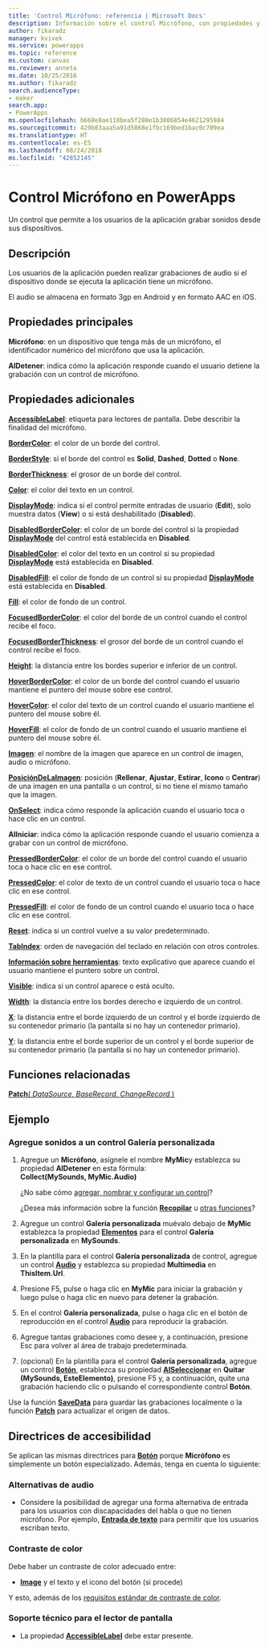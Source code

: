 ```yaml
---
title: 'Control Micrófono: referencia | Microsoft Docs'
description: Información sobre el control Micrófono, con propiedades y ejemplos
author: fikaradz
manager: kvivek
ms.service: powerapps
ms.topic: reference
ms.custom: canvas
ms.reviewer: anneta
ms.date: 10/25/2016
ms.author: fikaradz
search.audienceType:
- maker
search.app:
- PowerApps
ms.openlocfilehash: b668e8ae118bea5f288e1b3806854e4621295984
ms.sourcegitcommit: 429b83aaa5a91d5868e1fbc169bed1bac0c709ea
ms.translationtype: HT
ms.contentlocale: es-ES
ms.lasthandoff: 08/24/2018
ms.locfileid: "42852145"
---
```

# <a name="microphone-control-in-powerapps"></a>Control Micrófono en PowerApps
Un control que permite a los usuarios de la aplicación grabar sonidos desde sus dispositivos.

## <a name="description"></a>Descripción
Los usuarios de la aplicación pueden realizar grabaciones de audio si el dispositivo donde se ejecuta la aplicación tiene un micrófono.

El audio se almacena en formato 3gp en Android y en formato AAC en iOS.

## <a name="key-properties"></a>Propiedades principales
**Micrófono**: en un dispositivo que tenga más de un micrófono, el identificador numérico del micrófono que usa la aplicación.

**AlDetener**: indica cómo la aplicación responde cuando el usuario detiene la grabación con un control de micrófono.

## <a name="additional-properties"></a>Propiedades adicionales
**[AccessibleLabel](properties-accessibility.md)**: etiqueta para lectores de pantalla. Debe describir la finalidad del micrófono.

**[BorderColor](properties-color-border.md)**: el color de un borde del control.

**[BorderStyle](properties-color-border.md)**: si el borde del control es **Solid**, **Dashed**, **Dotted** o **None**.

**[BorderThickness](properties-color-border.md)**: el grosor de un borde del control.

**[Color](properties-color-border.md)**: el color del texto en un control.

**[DisplayMode](properties-core.md)**: indica si el control permite entradas de usuario (**Edit**), solo muestra datos (**View**) o si está deshabilitado (**Disabled**).

**[DisabledBorderColor](properties-color-border.md)**: el color de un borde del control si la propiedad **[DisplayMode](properties-core.md)** del control está establecida en **Disabled**.

**[DisabledColor](properties-color-border.md)**: el color del texto en un control si su propiedad **[DisplayMode](properties-core.md)** está establecida en **Disabled**.

**[DisabledFill](properties-color-border.md)**: el color de fondo de un control si su propiedad **[DisplayMode](properties-core.md)** está establecida en **Disabled**.

**[Fill](properties-color-border.md)**: el color de fondo de un control.

**[FocusedBorderColor](properties-color-border.md)**: el color del borde de un control cuando el control recibe el foco.

**[FocusedBorderThickness](properties-color-border.md)**: el grosor del borde de un control cuando el control recibe el foco.

**[Height](properties-size-location.md)**: la distancia entre los bordes superior e inferior de un control.

**[HoverBorderColor](properties-color-border.md)**: el color de un borde del control cuando el usuario mantiene el puntero del mouse sobre ese control.

**[HoverColor](properties-color-border.md)**: el color del texto de un control cuando el usuario mantiene el puntero del mouse sobre él.

**[HoverFill](properties-color-border.md)**: el color de fondo de un control cuando el usuario mantiene el puntero del mouse sobre él.

**[Imagen](properties-visual.md)**: el nombre de la imagen que aparece en un control de imagen, audio o micrófono.

**[PosiciónDeLaImagen](properties-visual.md)**: posición (**Rellenar**, **Ajustar**, **Estirar**, **Icono** o **Centrar**) de una imagen en una pantalla o un control, si no tiene el mismo tamaño que la imagen.

**[OnSelect](properties-core.md)**: indica cómo responde la aplicación cuando el usuario toca o hace clic en un control.

**AlIniciar**: indica cómo la aplicación responde cuando el usuario comienza a grabar con un control de micrófono.

**[PressedBorderColor](properties-color-border.md)**: el color de un borde del control cuando el usuario toca o hace clic en ese control.

**[PressedColor](properties-color-border.md)**: el color de texto de un control cuando el usuario toca o hace clic en ese control.

**[PressedFill](properties-color-border.md)**: el color de fondo de un control cuando el usuario toca o hace clic en ese control.

**[Reset](properties-core.md)**: indica si un control vuelve a su valor predeterminado.

**[TabIndex](properties-accessibility.md)**: orden de navegación del teclado en relación con otros controles.

**[Información sobre herramientas](properties-core.md)**: texto explicativo que aparece cuando el usuario mantiene el puntero sobre un control.

**[Visible](properties-core.md)**: indica si un control aparece o está oculto.

**[Width](properties-size-location.md)**: la distancia entre los bordes derecho e izquierdo de un control.

**[X](properties-size-location.md)**: la distancia entre el borde izquierdo de un control y el borde izquierdo de su contenedor primario (la pantalla si no hay un contenedor primario).

**[Y](properties-size-location.md)**: la distancia entre el borde superior de un control y el borde superior de su contenedor primario (la pantalla si no hay un contenedor primario).

## <a name="related-functions"></a>Funciones relacionadas
[**Patch**( *DataSource*, *BaseRecord*, *ChangeRecord* )](../functions/function-patch.md)

## <a name="example"></a>Ejemplo
### <a name="add-sounds-to-a-custom-gallery-control"></a>Agregue sonidos a un control Galería personalizada
1. Agregue un **Micrófono**, asígnele el nombre **MyMic**y establezca su propiedad **AlDetener** en esta fórmula:<br>
   **Collect(MySounds, MyMic.Audio)**

    ¿No sabe cómo [agregar, nombrar y configurar un control](../add-configure-controls.md)?

    ¿Desea más información sobre la función **[Recopilar](../functions/function-clear-collect-clearcollect.md)** u [otras funciones](../formula-reference.md)?
2. Agregue un control **Galería personalizada** muévalo debajo de **MyMic** establezca la propiedad **[Elementos](properties-core.md)** para el control **Galería personalizada** en **MySounds**.
3. En la plantilla para el control **Galería personalizada** de control, agregue un control **[Audio](control-audio-video.md)** y establezca su propiedad **Multimedia** en **ThisItem.Url**.
4. Presione F5, pulse o haga clic en **MyMic** para iniciar la grabación y luego pulse o haga clic en nuevo para detener la grabación.
5. En el control **Galería personalizada**, pulse o haga clic en el botón de reproducción en el control **[Audio](control-audio-video.md)** para reproducir la grabación.
6. Agregue tantas grabaciones como desee y, a continuación, presione Esc para volver al área de trabajo predeterminada.
7. (opcional) En la plantilla para el control **Galería personalizada**, agregue un control **[Botón](control-button.md)**, establezca su propiedad **[AlSeleccionar](properties-core.md)** en **Quitar (MySounds, EsteElemento)**, presione F5 y, a continuación, quite una grabación haciendo clic o pulsando el correspondiente control **Botón**.

Use la función **[SaveData](../functions/function-savedata-loaddata.md)** para guardar las grabaciones localmente o la función **[Patch](../functions/function-patch.md)** para actualizar el origen de datos.


## <a name="accessibility-guidelines"></a>Directrices de accesibilidad
Se aplican las mismas directrices para **[Botón](control-button.md)** porque **Micrófono** es simplemente un botón especializado. Además, tenga en cuenta lo siguiente:

### <a name="audio-alternatives"></a>Alternativas de audio
* Considere la posibilidad de agregar una forma alternativa de entrada para los usuarios con discapacidades del habla o que no tienen micrófono. Por ejemplo, **[Entrada de texto](control-text-input.md)** para permitir que los usuarios escriban texto.

### <a name="color-contrast"></a>Contraste de color
Debe haber un contraste de color adecuado entre:
* **[Image](properties-visual.md)** y el texto y el icono del botón (si procede)

Y esto, además de los [requisitos estándar de contraste de color](../accessible-apps-color.md).

### <a name="screen-reader-support"></a>Soporte técnico para el lector de pantalla
* La propiedad **[AccessibleLabel](properties-accessibility.md)** debe estar presente.
